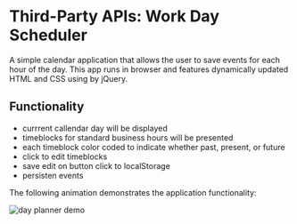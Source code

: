 # Third-Party APIs: Work Day Scheduler

A simple calendar application that allows the user to save events for each hour of the day. This app runs in browser and features dynamically updated HTML and CSS using by jQuery.

## Functionality
* currrent callendar day will be displayed
* timeblocks for standard business hours will be presented
* each timeblock color coded to indicate whether past, present, or future
* click to edit timeblocks
* save edit on button click to localStorage
* persisten events

The following animation demonstrates the application functionality:

![day planner demo](./assets/app-mockup.gif)

